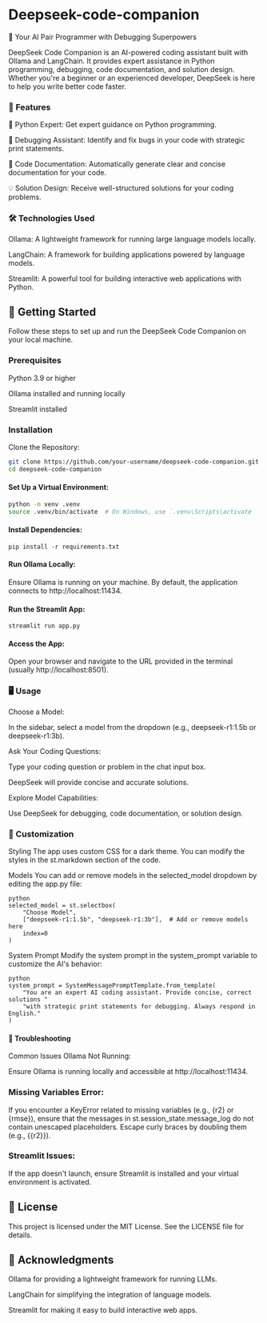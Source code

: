 # Deepseek-code-companion

 🚀 Your AI Pair Programmer with Debugging Superpowers

 DeepSeek Code Companion is an AI-powered coding assistant built with Ollama and LangChain. It provides expert assistance in Python programming, debugging, code documentation, and solution design. Whether you're a beginner or an experienced developer, DeepSeek is here to help you write better code faster.

### 🌟 Features
 🐍 Python Expert: Get expert guidance on Python programming.

 🐞 Debugging Assistant: Identify and fix bugs in your code with strategic print statements.

 📝 Code Documentation: Automatically generate clear and concise documentation for your code.

 💡 Solution Design: Receive well-structured solutions for your coding problems.

### 🛠️ Technologies Used
 Ollama: A lightweight framework for running large language models locally.

 LangChain: A framework for building applications powered by language models.

 Streamlit: A powerful tool for building interactive web applications with Python.

## 🚀 Getting Started
 Follow these steps to set up and run the DeepSeek Code Companion on your local machine.

### Prerequisites
 Python 3.9 or higher

 Ollama installed and running locally

 Streamlit installed

### Installation
Clone the Repository:

```bash
git clone https://github.com/your-username/deepseek-code-companion.git
cd deepseek-code-companion
```

#### Set Up a Virtual Environment:
```bash
python -m venv .venv
source .venv/bin/activate  # On Windows, use `.venv\Scripts\activate
```

#### Install Dependencies:

`pip install -r requirements.txt`

#### Run Ollama Locally:

Ensure Ollama is running on your machine. By default, the application connects to http://localhost:11434.

#### Run the Streamlit App:

`streamlit run app.py`

#### Access the App:
Open your browser and navigate to the URL provided in the terminal (usually http://localhost:8501).

### 🖥️ Usage
Choose a Model:

In the sidebar, select a model from the dropdown (e.g., deepseek-r1:1.5b or deepseek-r1:3b).

Ask Your Coding Questions:

Type your coding question or problem in the chat input box.

DeepSeek will provide concise and accurate solutions.

Explore Model Capabilities:

Use DeepSeek for debugging, code documentation, or solution design.

### 🎨 Customization
Styling
The app uses custom CSS for a dark theme. You can modify the styles in the st.markdown section of the code.

Models
You can add or remove models in the selected_model dropdown by editing the app.py file:
```
python
selected_model = st.selectbox(
    "Choose Model",
    ["deepseek-r1:1.5b", "deepseek-r1:3b"],  # Add or remove models here
    index=0
)
```

System Prompt
Modify the system prompt in the system_prompt variable to customize the AI's behavior:

```
python
system_prompt = SystemMessagePromptTemplate.from_template(
    "You are an expert AI coding assistant. Provide concise, correct solutions "
    "with strategic print statements for debugging. Always respond in English."
)
```

#### 🐛 Troubleshooting
Common Issues
Ollama Not Running:

Ensure Ollama is running locally and accessible at http://localhost:11434.

### Missing Variables Error:

If you encounter a KeyError related to missing variables (e.g., {r2} or {rmse}), ensure that the messages in st.session_state.message_log do not contain unescaped placeholders. Escape curly braces by doubling them (e.g., {{r2}}).

### Streamlit Issues:

If the app doesn't launch, ensure Streamlit is installed and your virtual environment is activated.

## 📄 License
This project is licensed under the MIT License. See the LICENSE file for details.

## 🙏 Acknowledgments
Ollama for providing a lightweight framework for running LLMs.

LangChain for simplifying the integration of language models.

Streamlit for making it easy to build interactive web apps.
